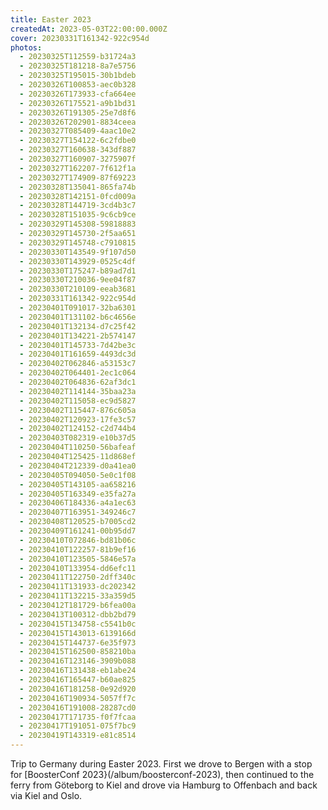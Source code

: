 ```yaml
---
title: Easter 2023
createdAt: 2023-05-03T22:00:00.000Z
cover: 20230331T161342-922c954d
photos:
  - 20230325T112559-b31724a3
  - 20230325T181218-8a7e5756
  - 20230325T195015-30b1bdeb
  - 20230326T100853-aec0b328
  - 20230326T173933-cfa664ee
  - 20230326T175521-a9b1bd31
  - 20230326T191305-25e7d8f6
  - 20230326T202901-8834ceea
  - 20230327T085409-4aac10e2
  - 20230327T154122-6c2fdbe0
  - 20230327T160638-343df887
  - 20230327T160907-3275907f
  - 20230327T162207-7f612f1a
  - 20230327T174909-87f69223
  - 20230328T135041-865fa74b
  - 20230328T142151-0fcd009a
  - 20230328T144719-3cd4b3c7
  - 20230328T151035-9c6cb9ce
  - 20230329T145308-59818883
  - 20230329T145730-2f5aa651
  - 20230329T145748-c7910815
  - 20230330T143549-9f107d50
  - 20230330T143929-0525c4df
  - 20230330T175247-b89ad7d1
  - 20230330T210036-9ee04f87
  - 20230330T210109-eeab3681
  - 20230331T161342-922c954d
  - 20230401T091017-32ba6301
  - 20230401T131102-b6c4656e
  - 20230401T132134-d7c25f42
  - 20230401T134221-2b574147
  - 20230401T145733-7d42be3c
  - 20230401T161659-4493dc3d
  - 20230402T062846-a53153c7
  - 20230402T064401-2ec1c064
  - 20230402T064836-62af3dc1
  - 20230402T114144-35baa23a
  - 20230402T115058-ec9d5827
  - 20230402T115447-876c605a
  - 20230402T120923-17fe3c57
  - 20230402T124152-c2d744b4
  - 20230403T082319-e10b37d5
  - 20230404T110250-56bafeaf
  - 20230404T125425-11d868ef
  - 20230404T212339-d0a41ea0
  - 20230405T094050-5e0c1f08
  - 20230405T143105-aa658216
  - 20230405T163349-e35fa27a
  - 20230406T184336-a4a1ec63
  - 20230407T163951-349246c7
  - 20230408T120525-b7005cd2
  - 20230409T161241-00b95dd7
  - 20230410T072846-bd81b06c
  - 20230410T122257-81b9ef16
  - 20230410T123505-5846e57a
  - 20230410T133954-dd6efc11
  - 20230411T122750-2dff340c
  - 20230411T131933-dc202342
  - 20230411T132215-33a359d5
  - 20230412T181729-b6fea00a
  - 20230413T100312-dbb2bd79
  - 20230415T134758-c5541b0c
  - 20230415T143013-6139166d
  - 20230415T144737-6e35f973
  - 20230415T162500-858210ba
  - 20230416T123146-3909b088
  - 20230416T131438-eb1abe24
  - 20230416T165447-b60ae825
  - 20230416T181258-0e92d920
  - 20230416T190934-5057ff7c
  - 20230416T191008-28287cd0
  - 20230417T171735-f0f7fcaa
  - 20230417T191051-075f7bc9
  - 20230419T143319-e81c8514
---
```


Trip to Germany during Easter 2023. First we drove to Bergen with a stop for
[BoosterConf 2023}(/album/boosterconf-2023), then continued to the ferry from
Göteborg to Kiel and drove via Hamburg to Offenbach and back via Kiel and Oslo.
